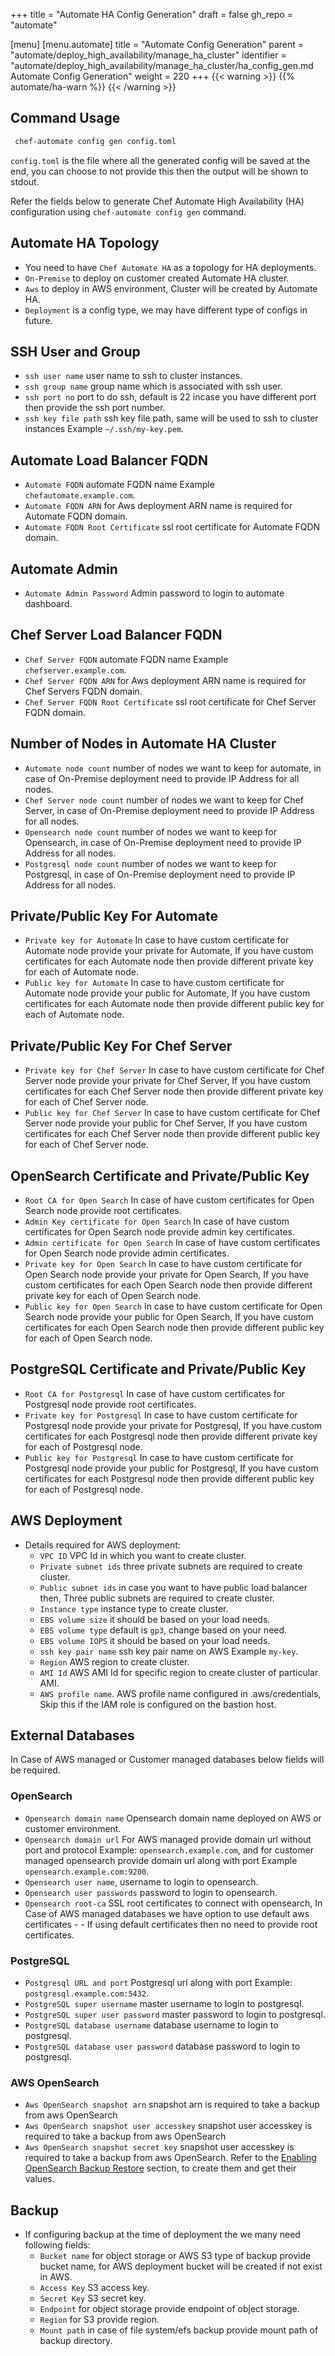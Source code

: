 +++
title = "Automate HA Config Generation"
draft = false
gh_repo = "automate"

[menu]
  [menu.automate]
    title = "Automate Config Generation"
    parent = "automate/deploy_high_availability/manage_ha_cluster"
    identifier = "automate/deploy_high_availability/manage_ha_cluster/ha_config_gen.md Automate Config Generation"
    weight = 220
+++
{{< warning >}}
 {{% automate/ha-warn %}}
{{< /warning >}}

## Command Usage

```bash
 chef-automate config gen config.toml
```

`config.toml` is the file where all the generated config will be saved at the end, you can choose to not provide this then the output will be shown to stdout.

Refer the fields below to generate Chef Automate High Availability (HA) configuration using `chef-automate config gen` command.

## Automate HA Topology

- You need to have `Chef Automate HA` as a topology for HA deployments.
- `On-Premise` to deploy on customer created Automate HA cluster.
- `Aws` to deploy in AWS environment, Cluster will be created by Automate HA.
- `Deployment` is a config type, we may have different type of configs in future.

## SSH User and Group

- `ssh user name` user name to ssh to cluster instances.
- `ssh group name` group name which is associated with ssh user.
- `ssh port no` port to do ssh, default is 22 incase you have different port then provide the ssh port number.
- `ssh key file path` ssh key file path, same will be used to ssh to cluster instances Example `~/.ssh/my-key.pem`.

## Automate Load Balancer FQDN

- `Automate FQDN` automate FQDN name Example `chefautomate.example.com`.
- `Automate FQDN ARN` for Aws deployment ARN name is required for Automate FQDN domain.
- `Automate FQDN Root Certificate` ssl root certificate for Automate FQDN domain.

## Automate Admin

- `Automate Admin Password` Admin password to login to automate dashboard.

## Chef Server Load Balancer FQDN

- `Chef Server FQDN` automate FQDN name Example `chefserver.example.com`.
- `Chef Server FQDN ARN` for Aws deployment ARN name is required for Chef Servers FQDN domain.
- `Chef Server FQDN Root Certificate` ssl root certificate for Chef Server FQDN domain.

## Number of Nodes in Automate HA Cluster

- `Automate node count` number of nodes we want to keep for automate, in case of On-Premise deployment need to provide IP Address for all nodes.
- `Chef Server node count` number of nodes we want to keep for Chef Server, in case of On-Premise deployment need to provide IP Address for all nodes.
- `Opensearch node count` number of nodes we want to keep for Opensearch, in case of On-Premise deployment need to provide IP Address for all nodes.
- `Postgresql node count` number of nodes we want to keep for Postgresql, in case of On-Premise deployment need to provide IP Address for all nodes.

## Private/Public Key For Automate

- `Private key for Automate` In case to have custom certificate for Automate node provide your private for Automate, If you have custom certificates for each Automate node then provide different private key for each of Automate node.
- `Public key for Automate` In case to have custom certificate for Automate node provide your public for Automate, If you have custom certificates for each Automate node then provide different public key for each of Automate node.

## Private/Public Key For Chef Server

- `Private key for Chef Server` In case to have custom certificate for Chef Server node provide your private for Chef Server, If you have custom certificates for each Chef Server node then provide different private key for each of Chef Server node.
- `Public key for Chef Server` In case to have custom certificate for Chef Server node provide your public for Chef Server, If you have custom certificates for each Chef Server node then provide different public key for each of Chef Server node.

## OpenSearch Certificate and Private/Public Key

- `Root CA for Open Search` In case of have custom certificates for Open Search node provide root certificates.
- `Admin Key certificate for Open Search` In case of have custom certificates for Open Search node provide admin key certificates.
- `Admin certificate for Open Search` In case of have custom certificates for Open Search node provide admin certificates.
- `Private key for Open Search` In case to have custom certificate for Open Search node provide your private for Open Search, If you have custom certificates for each Open Search node then provide different private key for each of Open Search node.
- `Public key for Open Search` In case to have custom certificate for Open Search node provide your public for Open Search, If you have custom certificates for each Open Search node then provide different public key for each of Open Search node.

## PostgreSQL Certificate and Private/Public Key

- `Root CA for Postgresql` In case of have custom certificates for Postgresql node provide root certificates.
- `Private key for Postgresql` In case to have custom certificate for Postgresql node provide your private for Postgresql, If you have custom certificates for each Postgresql node then provide different private key for each of Postgresql node.
- `Public key for Postgresql` In case to have custom certificate for Postgresql node provide your public for Postgresql, If you have custom certificates for each Postgresql node then provide different public key for each of Postgresql node.

## AWS Deployment

- Details required for AWS deployment:
  - `VPC ID` VPC Id in which you want to create cluster.
  - `Private subnet ids` three private subnets are required to create cluster.
  - `Public subnet ids` in case you want to have public load balancer then, Three public subnets are required to create cluster.
  - `Instance type` instance type to create cluster.
  - `EBS volume size` it should be based on your load needs.
  - `EBS volume type` default is `gp3`, change based on your need.
  - `EBS volume IOPS` it should be based  on your load needs.
  - `ssh key pair name` ssh key pair name on AWS Example `my-key`.
  - `Region` AWS region to create cluster.
  - `AMI Id` AWS AMI Id for specific region to create cluster of particular AMI.
  - `AWS profile name`. AWS profile name configured in .aws/credentials, Skip this if the IAM role is configured on the bastion host.

## External Databases

In Case of AWS managed or Customer managed databases below fields will be required.

### OpenSearch

- `Opensearch domain name` Opensearch domain name deployed on AWS or customer environment.
- `Opensearch domain url` For AWS managed provide domain url without port and protocol Example: `opensearch.example.com`, and for customer managed opensearch provide domain url along with port Example `opensearch.example.com:9200`.
- `Opensearch user name`, username to login to opensearch.
- `Opensearch user passwords` password to login to opensearch.
- `Opensearch root-ca` SSL root certificates to connect with opensearch, In Case of AWS managed databases we have option to use default aws certificates - - If using default certificates then no need to provide root certificates.

### PostgreSQL

- `Postgresql URL and port` Postgresql url along with port Example: `postgresql.example.com:5432`.
- `PostgreSQL super username` master username to login to postgresql.
- `PostgreSQL super user password` master password to login to postgresql.
- `PostgreSQL database username` database username to login to postgresql.
- `PostgreSQL database user password` database password to login to postgresql.

### AWS OpenSearch

- `Aws OpenSearch snapshot arn` snapshot arn is required to take a backup from aws OpenSearch
- `Aws OpenSearch snapshot user accesskey` snapshot user accesskey is required to take a backup from aws OpenSearch
- `Aws OpenSearch snapshot secret key` snapshot user accesskey is required to take a backup from aws OpenSearch. Refer to the [Enabling OpenSearch Backup Restore](/automate/managed_services/#enabling-opensearch-backup-restore) section, to create them and get their values.

## Backup

- If configuring backup at the time of deployment the  we many need following fields:
  - `Bucket name` for object storage or AWS S3 type of backup provide bucket name, for AWS deployment bucket will be created if not exist in AWS.
  - `Access Key` S3 access key.
  - `Secret Key` S3 secret key.
  - `Endpoint` for object storage provide endpoint of object storage.
  - `Region` for S3 provide region.
  - `Mount path` in case of file system/efs backup provide mount path of backup directory.
